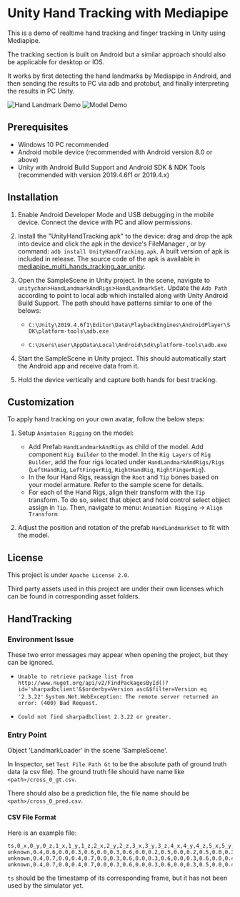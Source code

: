 # Unity Hand Tracking with Mediapipe
This is a demo of realtime hand tracking and finger tracking in Unity using Mediapipe.

The tracking section is built on Android but a similar approach should also be applicable for desktop or IOS.

It works by first detecting the hand landmarks by Mediapipe in Android, and then sending the results to PC via adb and protobuf, and finally interpreting the results in PC Unity.

![Hand Landmark Demo](gifs/demo_landmarks.gif)
![Model Demo](gifs/demo_model.gif)

## Prerequisites
* Windows 10 PC recommended
* Android mobile device (recommended with Android version 8.0 or above)
* Unity with Android Build Support and Android SDK & NDK Tools (recommended with version 2019.4.6f1 or 2019.4.x)

## Installation
1. Enable Android Developer Mode and USB debugging in the mobile device. Connect the device with PC and allow permissions.

2. Install the "UnityHandTracking.apk" to the device: 
drag and drop the apk into device and click the apk in the device's FileManager
, or by command: `adb install UnityHandTracking.apk`. 
A built version of apk is included in release. The source code of the apk is available in [mediapipe_multi_hands_tracking_aar_unity](https://github.com/TesseraktZero/mediapipe_multi_hands_tracking_aar_unity).
   
3. Open the SampleScene in Unity project. In the scene, navigate to `unitychan`>`HandLandmarkAndRigs`>`HandLandmarkSet`. Update the `Adb Path` according to point to local adb which installed along with Unity Android Build Support. The path should have patterns similar to one of the belows:

   - `C:\Unity\2019.4.6f1\Editor\Data\PlaybackEngines\AndroidPlayer\SDK\platform-tools\adb.exe`

   - `C:\Users\user\AppData\Local\Android\Sdk\platform-tools\adb.exe`

4. Start the SampleScene in Unity project. This should automatically start the Android app and receive data from it.
   
5. Hold the device vertically and capture both hands for best tracking.

## Customization
To apply hand tracking on your own avatar, follow the below steps:

1. Setup `Animtaion Rigging` on the model:
   - Add Prefab `HandLandmarkAndRigs` as child of the model. Add component `Rig Builder` to the model. In the `Rig Layers` of `Rig Builder`, add the four rigs located under `HandLandmarkAndRigs/Rigs` (`LeftHandRig`, `LeftFingerRig`, `RightHandRig`, `RightFingerRig`).
   - In the four Hand Rigs, reassign the `Root` and `Tip` bones based on your model armature. Refer to the sample scene for details.
   - For each of the Hand Rigs, align their transform with the `Tip` transform. To do so, select that object and hold control select object assign in `Tip`. Then, navigate to menu: `Animation Rigging` -> `Align Transform`

2. Adjust the position and rotation of the prefab `HandLandmarkSet` to fit with the model.

## License

This project is under `Apache License 2.0`.

Third party assets used in this project are under their own licenses which can be found in corresponding asset folders.

## HandTracking

### Environment Issue

These two error messages may appear when opening the project, but they can be ignored.

- `Unable to retrieve package list from http://www.nuget.org/api/v2/FindPackagesById()?id='sharpadbclient'&$orderby=Version asc&$filter=Version eq '2.3.22'`
`System.Net.WebException: The remote server returned an error: (400) Bad Request.`

- `Could not find sharpadbclient 2.3.22 or greater.`

### Entry Point

Object 'LandmarkLoader' in the scene 'SampleScene'.

In Inspector, set `Test File Path Gt` to be the absolute path of ground truth data (a csv file). 
The ground truth file should have name like `<path>/cross_0_gt.csv`. 

There should also be a prediction file, the file name should be `<path>/cross_0_pred.csv`.

#### CSV File Format

Here is an example file: 

```
ts,0_x,0_y,0_z,1_x,1_y,1_z,2_x,2_y,2_z,3_x,3_y,3_z,4_x,4_y,4_z,5_x,5_y,5_z,6_x,6_y,6_z,7_x,7_y,7_z,8_x,8_y,8_z,9_x,9_y,9_z,10_x,10_y,10_z,11_x,11_y,11_z,12_x,12_y,12_z,13_x,13_y,13_z,14_x,14_y,14_z,15_x,15_y,15_z,16_x,16_y,16_z,17_x,17_y,17_z,18_x,18_y,18_z,19_x,19_y,19_z,20_x,20_y,20_z
unknown,0.4,0.6,0.0,0.3,0.6,0.0,0.3,0.6,0.0,0.2,0.5,0.0,0.2,0.5,0.0,0.3,0.5,0.0,0.3,0.4,0.0,0.3,0.4,0.0,0.3,0.4,0.0,0.4,0.5,0.0,0.4,0.4,0.0,0.4,0.4,0.0,0.4,0.3,0.0,0.4,0.5,0.0,0.4,0.4,0.0,0.4,0.4,0.0,0.4,0.3,-0.0,0.5,0.5,0.0,0.4,0.4,0.0,0.4,0.4,-0.0,0.4,0.4,-0.0
unknown,0.4,0.7,0.0,0.4,0.7,0.0,0.3,0.6,0.0,0.3,0.6,0.0,0.3,0.6,0.0,0.4,0.5,0.0,0.3,0.4,0.0,0.3,0.4,0.0,0.3,0.4,0.0,0.4,0.5,0.0,0.4,0.4,0.0,0.4,0.3,0.0,0.4,0.3,0.0,0.4,0.5,0.0,0.4,0.4,0.0,0.4,0.4,-0.0,0.4,0.3,-0.0,0.5,0.5,-0.0,0.4,0.4,-0.0,0.4,0.4,-0.0,0.4,0.4,-0.0
unknown,0.4,0.7,0.0,0.4,0.7,0.0,0.3,0.6,0.0,0.3,0.6,0.0,0.3,0.5,0.0,0.4,0.5,0.0,0.3,0.4,0.0,0.3,0.4,0.0,0.3,0.4,0.0,0.4,0.5,0.0,0.4,0.4,0.0,0.4,0.3,0.0,0.4,0.3,0.0,0.4,0.5,0.0,0.4,0.4,0.0,0.4,0.4,-0.0,0.4,0.3,-0.0,0.4,0.5,-0.0,0.4,0.4,-0.0,0.4,0.4,-0.0,0.4,0.4,-0.0
```

`ts` should be the timestamp of its corresponding frame, but it has not been used by the simulator yet.